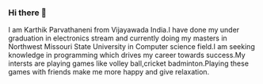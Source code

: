 ### Hi there 👋
 
I am Karthik Parvathaneni from Vijayawada India.I have done my under graduation in electronics stream and currently doing my masters in Northwest Missouri State University in Computer science field.I am seeking knowledge in programming which drives my career towards success.My intersts are playing games like volley ball,cricket
badminton.Playing these games with friends make me more happy and give relaxation.
